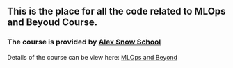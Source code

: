 ## This is the place for all the code related to MLOps and Beyoud Course.
### The course is provided by [Alex Snow School](https://alexsnowschool.org)

Details of the course can be view here: [MLOps and Beyond](https://alexsnowschool.org/courses/mlops-and-beyond/)